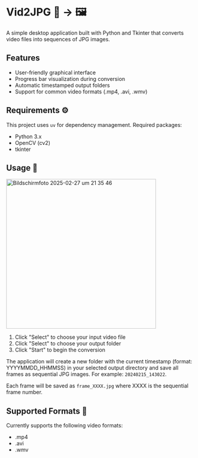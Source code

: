 # Vid2JPG 🎥 → 🖼️

A simple desktop application built with Python and Tkinter that converts video files into sequences of JPG images.

## Features

- User-friendly graphical interface
- Progress bar visualization during conversion
- Automatic timestamped output folders
- Support for common video formats (.mp4, .avi, .wmv)

## Requirements ⚙️

This project uses `uv` for dependency management. Required packages:

- Python 3.x
- OpenCV (cv2)
- tkinter

## Usage 🚀
<img width="400" alt="Bildschirmfoto 2025-02-27 um 21 35 46" src="https://github.com/user-attachments/assets/b23459dc-7bca-45b0-90c3-2d72536a1b5e" />

1. Click "Select" to choose your input video file
2. Click "Select" to choose your output folder
3. Click "Start" to begin the conversion

The application will create a new folder with the current timestamp (format: YYYYMMDD_HHMMSS) in your selected output directory and save all frames as sequential JPG images. For example: `20240215_143022`.

Each frame will be saved as `frame_XXXX.jpg` where XXXX is the sequential frame number.

## Supported Formats 📁

Currently supports the following video formats:

- .mp4
- .avi
- .wmv
